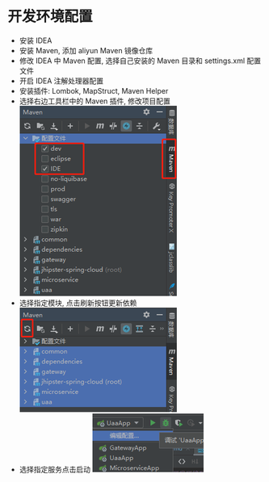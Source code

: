 # 开发环境配置

- 安装 IDEA
- 安装 Maven, 添加 aliyun Maven 镜像仓库
- 修改 IDEA 中 Maven 配置, 选择自己安装的 Maven 目录和 settings.xml 配置文件
- 开启 IDEA 注解处理器配置
- 安装插件: Lombok, MapStruct, Maven Helper
- 选择右边工具栏中的 Maven 插件, 修改项目配置 ![idea-maven-setting.png](images/idea-maven-setting.png)
- 选择指定模块, 点击刷新按钮更新依赖 ![refresh-maven.png](images/refresh-maven.png)
- 选择指定服务点击启动 ![start-service.png](images/start-service.png)